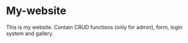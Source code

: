 # My-website
This is my website. Contain CRUD functions (only for admin), form, login system and gallery.
